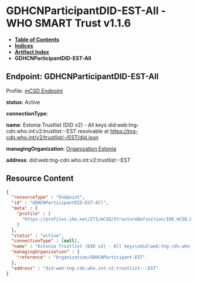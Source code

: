 # GDHCNParticipantDID-EST-All - WHO SMART Trust v1.1.6

* [**Table of Contents**](toc.md)
* [**Indices**](indices.md)
* [**Artifact Index**](artifacts.md)
* **GDHCNParticipantDID-EST-All**

## Endpoint: GDHCNParticipantDID-EST-All

Profile: [mCSD Endpoint](https://profiles.ihe.net/ITI/mCSD/4.0.0/StructureDefinition-IHE.mCSD.Endpoint.html)

**status**: Active

**connectionType**: 

**name**: Estonia Trustlist (DID v2) - All keys did:web:tng-cdn.who.int:v2:trustlist:-:EST resolvable at https://tng-cdn.who.int/v2/trustlist/-/EST/did.json

**managingOrganization**: [Organization Estonia](Organization-GDHCNParticipant-EST.md)

**address**: did:web:tng-cdn.who.int:v2:trustlist:-:EST



## Resource Content

```json
{
  "resourceType" : "Endpoint",
  "id" : "GDHCNParticipantDID-EST-All",
  "meta" : {
    "profile" : [
      "https://profiles.ihe.net/ITI/mCSD/StructureDefinition/IHE.mCSD.Endpoint"
    ]
  },
  "status" : "active",
  "connectionType" : [null],
  "name" : "Estonia Trustlist (DID v2) - All keys\ndid:web:tng-cdn.who.int:v2:trustlist:-:EST\nresolvable at https://tng-cdn.who.int/v2/trustlist/-/EST/did.json",
  "managingOrganization" : {
    "reference" : "Organization/GDHCNParticipant-EST"
  },
  "address" : "did:web:tng-cdn.who.int:v2:trustlist:-:EST"
}

```
